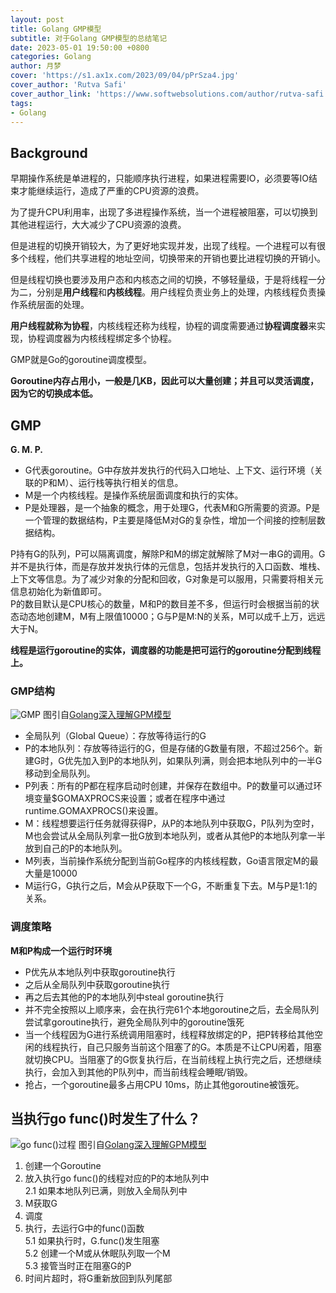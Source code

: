 ```yaml
---
layout: post
title: Golang GMP模型
subtitle: 对于Golang GMP模型的总结笔记
date: 2023-05-01 19:50:00 +0800
categories: Golang
author: 月梦
cover: 'https://s1.ax1x.com/2023/09/04/pPrSza4.jpg'
cover_author: 'Rutva Safi'
cover_author_link: 'https://www.softwebsolutions.com/author/rutva-safi'
tags: 
- Golang  
---
```


## Background
早期操作系统是单进程的，只能顺序执行进程，如果进程需要IO，必须要等IO结束才能继续运行，造成了严重的CPU资源的浪费。  

为了提升CPU利用率，出现了多进程操作系统，当一个进程被阻塞，可以切换到其他进程运行，大大减少了CPU资源的浪费。  

但是进程的切换开销较大，为了更好地实现并发，出现了线程。一个进程可以有很多个线程，他们共享进程的地址空间，切换带来的开销也要比进程切换的开销小。  

但是线程切换也要涉及用户态和内核态之间的切换，不够轻量级，于是将线程一分为二，分别是**用户线程**和**内核线程**。用户线程负责业务上的处理，内核线程负责操作系统层面的处理。  

**用户线程就称为协程**，内核线程还称为线程，协程的调度需要通过**协程调度器**来实现，协程调度器为内核线程绑定多个协程。  

GMP就是Go的goroutine调度模型。  

**Goroutine内存占用小，一般是几KB，因此可以大量创建；并且可以灵活调度，因为它的切换成本低。**  

## GMP
**G. M. P.**  
- G代表goroutine。G中存放并发执行的代码入口地址、上下文、运行环境（关联的P和M）、运行栈等执行相关的信息。
- M是一个内核线程。是操作系统层面调度和执行的实体。
- P是处理器，是一个抽象的概念，用于处理G，代表M和G所需要的资源。P是一个管理的数据结构，P主要是降低M对G的复杂性，增加一个间接的控制层数据结构。  

P持有G的队列，P可以隔离调度，解除P和M的绑定就解除了M对一串G的调用。G并不是执行体，而是存放并发执行体的元信息，包括并发执行的入口函数、堆栈、上下文等信息。为了减少对象的分配和回收，G对象是可以服用，只需要将相关元信息初始化为新值即可。  
P的数目默认是CPU核心的数量，M和P的数目差不多，但运行时会根据当前的状态动态地创建M，M有上限值10000；G与P是M:N的关系，M可以成千上万，远远大于N。  

**线程是运行goroutine的实体，调度器的功能是把可运行的goroutine分配到线程上。**  

### GMP结构
![GMP](https://s1.ax1x.com/2023/05/01/p980ADP.jpg)
图引自[Golang深入理解GPM模型](https://www.bilibili.com/video/BV19r4y1w7Nx/?p=3&spm_id_from=pageDriver&vd_source=f2501f6a552fdc1788b1aed925b12d95)

- 全局队列（Global Queue）：存放等待运行的G  
- P的本地队列：存放等待运行的G，但是存储的G数量有限，不超过256个。新建G时，G优先加入到P的本地队列，如果队列满，则会把本地队列中的一半G移动到全局队列。  
- P列表：所有的P都在程序启动时创建，并保存在数组中。P的数量可以通过环境变量$GOMAXPROCS来设置；或者在程序中通过runtime.GOMAXPROCS()来设置。  
- M：线程想要运行任务就得获得P，从P的本地队列中获取G，P队列为空时，M也会尝试从全局队列拿一批G放到本地队列，或者从其他P的本地队列拿一半放到自己的P的本地队列。  
- M列表，当前操作系统分配到当前Go程序的内核线程数，Go语言限定M的最大量是10000  
- M运行G，G执行之后，M会从P获取下一个G，不断重复下去。M与P是1:1的关系。  

### 调度策略
**M和P构成一个运行时环境**  
- P优先从本地队列中获取goroutine执行  
- 之后从全局队列中获取goroutine执行  
- 再之后去其他的P的本地队列中steal goroutine执行  
- 并不完全按照以上顺序来，会在执行完61个本地goroutine之后，去全局队列尝试拿goroutine执行，避免全局队列中的goroutine饿死  
- 当一个线程因为G进行系统调用阻塞时，线程释放绑定的P，把P转移给其他空闲的线程执行，自己只服务当前这个阻塞了的G。本质是不让CPU闲着，阻塞就切换CPU。当阻塞了的G恢复执行后，在当前线程上执行完之后，还想继续执行，会加入到其他的P队列中，而当前线程会睡眠/销毁。  
- 抢占，一个goroutine最多占用CPU 10ms，防止其他goroutine被饿死。  

## 当执行go func()时发生了什么？
![go func()过程](https://s1.ax1x.com/2023/05/01/p98BTyR.jpg)
图引自[Golang深入理解GPM模型](https://www.bilibili.com/video/BV19r4y1w7Nx/?p=5&spm_id_from=pageDriver&vd_source=f2501f6a552fdc1788b1aed925b12d95)
1. 创建一个Goroutine  
2. 放入执行go func()的线程对应的P的本地队列中  
2.1 如果本地队列已满，则放入全局队列中  
3. M获取G  
4. 调度  
5. 执行，去运行G中的func()函数  
5.1 如果执行时，G.func()发生阻塞  
5.2 创建一个M或从休眠队列取一个M  
5.3 接管当时正在阻塞G的P  
6. 时间片超时，将G重新放回到队列尾部  